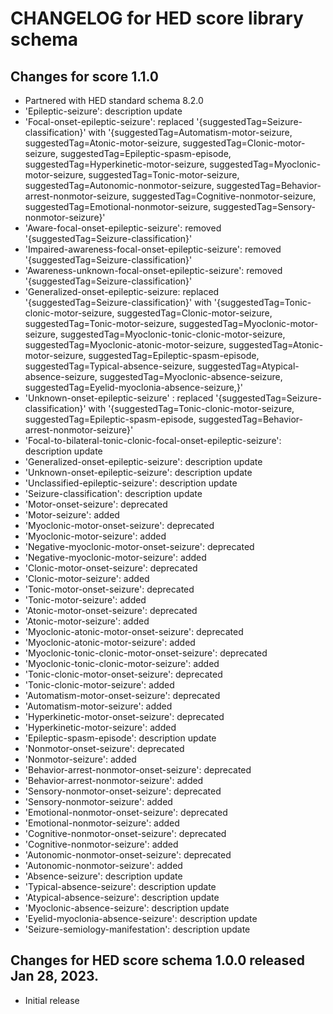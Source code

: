 # CHANGELOG for HED score library schema

## Changes for score 1.1.0
* Partnered with HED standard schema 8.2.0
* 'Epileptic-seizure': description update
* 'Focal-onset-epileptic-seizure': replaced '{suggestedTag=Seizure-classification}' with '{suggestedTag=Automatism-motor-seizure, suggestedTag=Atonic-motor-seizure, suggestedTag=Clonic-motor-seizure, suggestedTag=Epileptic-spasm-episode, suggestedTag=Hyperkinetic-motor-seizure, suggestedTag=Myoclonic-motor-seizure, suggestedTag=Tonic-motor-seizure, suggestedTag=Autonomic-nonmotor-seizure, suggestedTag=Behavior-arrest-nonmotor-seizure, suggestedTag=Cognitive-nonmotor-seizure, suggestedTag=Emotional-nonmotor-seizure, suggestedTag=Sensory-nonmotor-seizure}'
* 'Aware-focal-onset-epileptic-seizure': removed '{suggestedTag=Seizure-classification}'
* 'Impaired-awareness-focal-onset-epileptic-seizure': removed '{suggestedTag=Seizure-classification}'
* 'Awareness-unknown-focal-onset-epileptic-seizure': removed '{suggestedTag=Seizure-classification}'
* 'Generalized-onset-epileptic-seizure: replaced '{suggestedTag=Seizure-classification}' with '{suggestedTag=Tonic-clonic-motor-seizure, suggestedTag=Clonic-motor-seizure, suggestedTag=Tonic-motor-seizure, suggestedTag=Myoclonic-motor-seizure, suggestedTag=Myoclonic-tonic-clonic-motor-seizure, suggestedTag=Myoclonic-atonic-motor-seizure, suggestedTag=Atonic-motor-seizure, suggestedTag=Epileptic-spasm-episode, suggestedTag=Typical-absence-seizure, suggestedTag=Atypical-absence-seizure, suggestedTag=Myoclonic-absence-seizure, suggestedTag=Eyelid-myoclonia-absence-seizure,}'
* 'Unknown-onset-epileptic-seizure' : replaced '{suggestedTag=Seizure-classification}' with '{suggestedTag=Tonic-clonic-motor-seizure, suggestedTag=Epileptic-spasm-episode, suggestedTag=Behavior-arrest-nonmotor-seizure}'
* 'Focal-to-bilateral-tonic-clonic-focal-onset-epileptic-seizure': description update
* 'Generalized-onset-epileptic-seizure': description update
* 'Unknown-onset-epileptic-seizure': description update
* 'Unclassified-epileptic-seizure': description update
* 'Seizure-classification': description update   
* 'Motor-onset-seizure': deprecated
* 'Motor-seizure': added
* 'Myoclonic-motor-onset-seizure': deprecated
* 'Myoclonic-motor-seizure': added
* 'Negative-myoclonic-motor-onset-seizure': deprecated
* 'Negative-myoclonic-motor-seizure': added
* 'Clonic-motor-onset-seizure': deprecated
* 'Clonic-motor-seizure': added
* 'Tonic-motor-onset-seizure': deprecated
* 'Tonic-motor-seizure': added
* 'Atonic-motor-onset-seizure': deprecated
* 'Atonic-motor-seizure': added
* 'Myoclonic-atonic-motor-onset-seizure': deprecated
* 'Myoclonic-atonic-motor-seizure': added
* 'Myoclonic-tonic-clonic-motor-onset-seizure': deprecated
* 'Myoclonic-tonic-clonic-motor-seizure': added
* 'Tonic-clonic-motor-onset-seizure': deprecated
* 'Tonic-clonic-motor-seizure': added
* 'Automatism-motor-onset-seizure': deprecated
* 'Automatism-motor-seizure': added
* 'Hyperkinetic-motor-onset-seizure': deprecated
* 'Hyperkinetic-motor-seizure': added
* 'Epileptic-spasm-episode': description update
* 'Nonmotor-onset-seizure': deprecated
* 'Nonmotor-seizure': added
* 'Behavior-arrest-nonmotor-onset-seizure': deprecated
* 'Behavior-arrest-nonmotor-seizure': added
* 'Sensory-nonmotor-onset-seizure': deprecated
* 'Sensory-nonmotor-seizure': added
* 'Emotional-nonmotor-onset-seizure': deprecated
* 'Emotional-nonmotor-seizure': added
* 'Cognitive-nonmotor-onset-seizure': deprecated
* 'Cognitive-nonmotor-seizure': added
* 'Autonomic-nonmotor-onset-seizure': deprecated
* 'Autonomic-nonmotor-seizure': added
* 'Absence-seizure': description update
* 'Typical-absence-seizure': description update
* 'Atypical-absence-seizure': description update
* 'Myoclonic-absence-seizure': description update
* 'Eyelid-myoclonia-absence-seizure': description update
* 'Seizure-semiology-manifestation': description update

## Changes for HED score schema 1.0.0 released Jan 28, 2023.

* Initial release 

